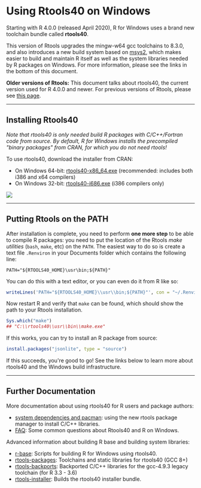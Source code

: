# Using Rtools40 on Windows

Starting with R 4.0.0 (released April 2020), R for Windows uses a brand new toolchain bundle called **rtools40**.

This version of Rtools upgrades the mingw-w64 gcc toolchains to 8.3.0, and also introduces a new build system based on [msys2](https://www.msys2.org/), which makes easier to build and maintain R itself as well as the system libraries needed by R packages on Windows. For more information, please see the links in the bottom of this document.

**Older versions of Rtools:** This document talks about rtools40, the current version used for R 4.0.0 and newer. For previous versions of Rtools, please see [this page](https://cran.r-project.org/bin/windows/Rtools/history.html).

---


## Installing Rtools40

_Note that rtools40 is only needed build R packages with C/C++/Fortran code from source. By default, R for Windows installs the precompiled "binary packages" from CRAN, for which you do not need rtools!_

To use rtools40, download the installer from CRAN:

 - On Windows 64-bit: [rtools40-x86_64.exe](https://cran.r-project.org/bin/windows/Rtools/rtools40-x86_64.exe) (recommended: includes both i386 and x64 compilers)
 - On Windows 32-bit: [rtools40-i686.exe](https://cran.r-project.org/bin/windows/Rtools/rtools40-i686.exe) (i386 compilers only)

![](https://user-images.githubusercontent.com/216319/79896057-25fa8000-8408-11ea-9069-d01bfbd67786.png)

---


## Putting Rtools on the PATH

After installation is complete, you need to perform __one more step__ to be able to compile R packages: you need to put the location of the Rtools _make utilities_ (`bash`, `make`, etc) on the `PATH`. The easiest way to do so is create a text file `.Renviron` in your Documents folder which contains the following line:

```
PATH="${RTOOLS40_HOME}\usr\bin;${PATH}"
```

You can do this with a text editor, or you can even do it from R like so:

```r
writeLines('PATH="${RTOOLS40_HOME}\\usr\\bin;${PATH}"', con = "~/.Renviron")
```

Now restart R and verify that `make` can be found, which should show the path to your Rtools installation.

```r
Sys.which("make")
## "C:\\rtools40\\usr\\bin\\make.exe"
```

If this works, you can try to install an R package from source:

```r
install.packages("jsonlite", type = "source")
```

If this succeeds, you're good to go! See the links below to learn more about rtools40 and the Windows build infrastructure.

---


## Further Documentation

More documentation about using rtools40 for R users and package authors:

 - [system dependencies and pacman](https://github.com/r-windows/docs/blob/master/rtools40.md#readme): using the new rtools package manager to install C/C++ libraries.
 - [FAQ](https://github.com/r-windows/docs/blob/master/faq.md#readme): Some common questions about Rtools40 and R on Windows.

Advanced information about building R base and building system libraries:

 - [r-base](https://github.com/r-windows/r-base#readme): Scripts for building R for Windows using rtools40.
 - [rtools-packages](https://github.com/r-windows/rtools-packages#readme): Toolchains and static libraries for rtools40 (GCC 8+)
 - [rtools-backports](https://github.com/r-windows/rtools-backports#readme): Backported C/C++ libraries for the gcc-4.9.3 legacy toolchain (for R 3.3 - 3.6)
 - [rtools-installer](https://github.com/r-windows/rtools-installer#readme): Builds the rtools40 installer bundle.

